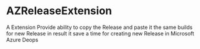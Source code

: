# AZReleaseExtension
A Extension Provide ability to copy the Release and paste it the same builds for new Release in result it save a time for creating new Release in Microsoft Azure Deops
